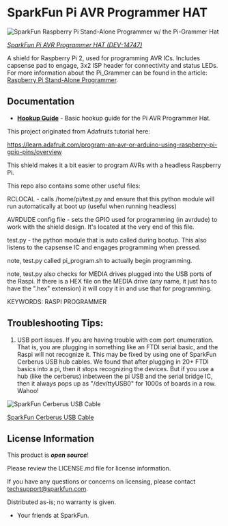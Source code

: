 SparkFun Pi AVR Programmer HAT
========================================

![SparkFun Raspberry Pi Stand-Alone Programmer w/ the Pi-Grammer Hat](https://cdn.sparkfun.com/r/600-600/assets/learn_tutorials/7/3/9/Pi_Grammer.jpg)

[*SparkFun Pi AVR Programmer HAT (DEV-14747)*](https://www.sparkfun.com/products/14747)

A shield for Raspberry Pi 2, used for programming AVR ICs. Includes capsense pad to engage, 3x2 ISP header for connectivity and status LEDs. For more information about the Pi_Grammer can be found in the article: [Raspberry Pi Stand-Alone Programmer](https://learn.sparkfun.com/tutorials/raspberry-pi-stand-alone-programmer).

Documentation
--------------
* **[Hookup Guide](https://learn.sparkfun.com/tutorials/pi-avr-programmer-hat-hookup-guide)** - Basic hookup guide for the Pi AVR Programmer Hat.

This project originated from Adafruits tutorial here:

https://learn.adafruit.com/program-an-avr-or-arduino-using-raspberry-pi-gpio-pins/overview

This shield makes it a bit easier to program AVRs with a headless Raspberry Pi.

This repo also contains some other useful files:

RCLOCAL - calls /home/pi/test.py and ensure that this python module will run automatically at boot up (useful when running headless)

AVRDUDE config file - sets the GPIO used for programming (in avrdude) to work with the shield design. It's located at the very end of this file.

test.py - the python module that is auto called during bootup. This also listens to the capsense IC and engages programming when pressed.

note, test.py called pi_program.sh to actually begin programming.

note, test.py also checks for MEDIA drives plugged into the USB ports of the Raspi. If there is a HEX file on the MEDIA drive (any name, it just has to have the ".hex" extension) it will copy it in and use that for programming.

KEYWORDS: RASPI PROGRAMMER

## Troubleshooting Tips:

1) USB port issues. If you are having trouble with com port enumeration. That is, you are plugging in something like an FTDI serial basic, and the Raspi will not recognize it. This may be fixed by using one of SparkFun Cerberus USB hub cables. We found that after plugging in 20+ FTDI basics into a pi, then it stops recognizing the devices. But if you use a hub (like the cerberus) inbetween the pi USB and the serial bridge IC, then it always pops up as "/dev/ttyUSB0" for 1000s of boards in a row. Wahoo!

![SparkFun Cerberus USB Cable](https://cdn.sparkfun.com/r/92-92/assets/parts/8/5/3/9/12016-01.jpg)

[SparkFun Cerberus USB Cable](https://www.sparkfun.com/products/12016)

License Information
-------------------

This product is _**open source**_! 

Please review the LICENSE.md file for license information. 

If you have any questions or concerns on licensing, please contact techsupport@sparkfun.com.

Distributed as-is; no warranty is given.

- Your friends at SparkFun.
